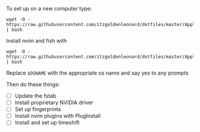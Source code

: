 To set up on a new computer type:
```
wget -O - https://raw.githubusercontent.com/itzgoldenleonard/dotfiles/master/Applications/scripts/new_system.bash | bash
```

Install nvim and fish with
```
wget -O - https://raw.githubusercontent.com/itzgoldenleonard/dotfiles/master/Applications/scripts/$OSNAME.bash | bash
```
Replace `$OSNAME` with the appropriate os name and say yes to any prompts


Then do these things:
- [ ] Update the fstab
- [ ] Install proprietary NVIDIA driver
- [ ] Set up fingerprints
- [ ] Install nvim plugins with PlugInstall
- [ ] Install and set up timeshift
